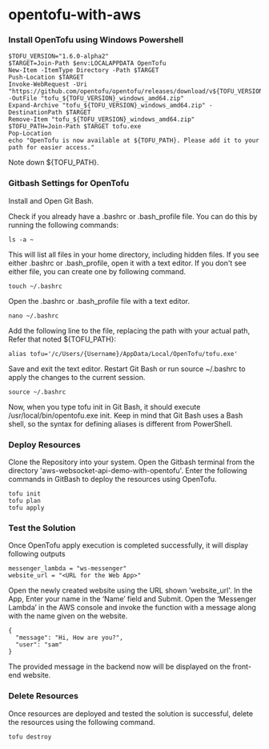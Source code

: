 # opentofu-with-aws


### Install OpenTofu using Windows Powershell
```
$TOFU_VERSION="1.6.0-alpha2"
$TARGET=Join-Path $env:LOCALAPPDATA OpenTofu
New-Item -ItemType Directory -Path $TARGET
Push-Location $TARGET
Invoke-WebRequest -Uri "https://github.com/opentofu/opentofu/releases/download/v${TOFU_VERSION}/tofu_${TOFU_VERSION}_windows_amd64.zip" -OutFile "tofu_${TOFU_VERSION}_windows_amd64.zip"
Expand-Archive "tofu_${TOFU_VERSION}_windows_amd64.zip" -DestinationPath $TARGET
Remove-Item "tofu_${TOFU_VERSION}_windows_amd64.zip"
$TOFU_PATH=Join-Path $TARGET tofu.exe
Pop-Location
echo "OpenTofu is now available at ${TOFU_PATH}. Please add it to your path for easier access."
```

Note down ${TOFU_PATH}.


### Gitbash Settings for OpenTofu
Install and Open Git Bash.

Check if you already have a .bashrc or .bash_profile file. You can do this by running the following commands:
```
ls -a ~
```
This will list all files in your home directory, including hidden files.
If you see either .bashrc or .bash_profile, open it with a text editor. If you don't see either file, you can create one by following command.
```
touch ~/.bashrc
```
Open the .bashrc or .bash_profile file with a text editor.
```
nano ~/.bashrc
```
Add the following line to the file, replacing the path with your actual path, Refer that noted ${TOFU_PATH}:
```
alias tofu='/c/Users/{Username}/AppData/Local/OpenTofu/tofu.exe'
```
Save and exit the text editor.
Restart Git Bash or run source ~/.bashrc to apply the changes to the current session.
```
source ~/.bashrc
```

Now, when you type tofu init in Git Bash, it should execute /usr/local/bin/opentofu.exe init. Keep in mind that Git Bash uses a Bash shell, so the syntax for defining aliases is different from PowerShell.

### Deploy Resources
Clone the Repository into your system. Open the Gitbash terminal from the directory 'aws-websocket-api-demo-with-opentofu'.
Enter the following commands in GitBash to deploy the resources using OpenTofu.

```
tofu init
tofu plan
tofu apply
```
### Test the Solution
Once OpenTofu apply execution is completed successfully, it will display following outputs 
```
messenger_lambda = "ws-messenger"
website_url = "<URL for the Web App>"
```

Open the newly created website using the URL shown 'website_url'.
In the App, Enter your name in the ‘Name’ field and Submit.
Open the ‘Messenger Lambda’ in the AWS console and invoke the function with a message along with the name given on the website.
```
{
  "message": "Hi, How are you?",
  "user": "sam"
}
```
The provided message in the backend now will be displayed on the front-end website.

### Delete Resources
Once resources are deployed and tested the solution is successful, delete the resources using the following command.
```
tofu destroy
```
